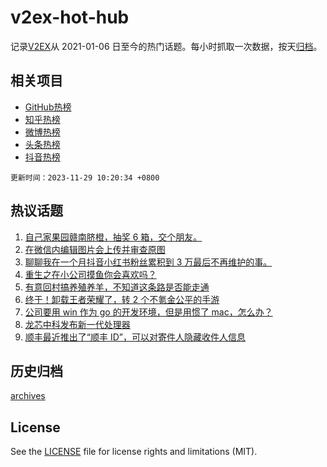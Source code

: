 # v2ex-hot-hub

 记录[V2EX](https://www.v2ex.com/)从 2021-01-06 日至今的热门话题。每小时抓取一次数据，按天[归档](archives)。
 
 ## 相关项目

- [GitHub热榜](https://github.com/snaildev/github-hot-hub)
- [知乎热榜](https://github.com/snaildev/zhihu-hot-hub)
- [微博热榜](https://github.com/snaildev/weibo-hot-hub)
- [头条热榜](https://github.com/snaildev/toutiao-hot-hub)
- [抖音热榜](https://github.com/snaildev/douyin-hot-hub)


 `更新时间：2023-11-29 10:20:34 +0800`

## 热议话题

1. [自己家果园赣南脐橙，抽奖 6 箱，交个朋友。](https://www.v2ex.com/t/996054)
1. [在微信内编辑图片会上传并审查原图](https://www.v2ex.com/t/995953)
1. [聊聊我在一个月抖音小红书粉丝累积到 3 万最后不再维护的事。](https://www.v2ex.com/t/995912)
1. [重生之在小公司摸鱼你会喜欢吗？](https://www.v2ex.com/t/995842)
1. [有意回村搞养殖养羊，不知道这条路是否能走通](https://www.v2ex.com/t/995961)
1. [终于！卸载王者荣耀了，转 2 个不氪金公平的手游](https://www.v2ex.com/t/996018)
1. [公司要用 win 作为 go 的开发环境，但是用惯了 mac，怎么办？](https://www.v2ex.com/t/995944)
1. [龙芯中科发布新一代处理器](https://www.v2ex.com/t/996104)
1. [顺丰最近推出了“顺丰 ID”，可以对寄件人隐藏收件人信息](https://www.v2ex.com/t/995890)

## 历史归档

[archives](archives)

## License

See the [LICENSE](LICENSE) file for license rights and limitations (MIT).
